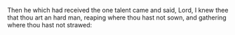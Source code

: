 Then he which had received the one talent came and said, Lord, I knew thee that thou art an hard man, reaping where thou hast not sown, and gathering where thou hast not strawed:
